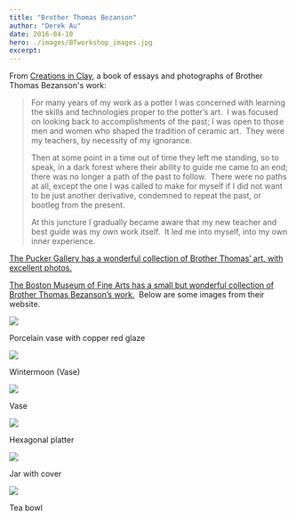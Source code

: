 ```yaml
---
title: "Brother Thomas Bezanson"
author: "Derek Au"
date: 2016-04-10
hero: ./images/BTworkshop_images.jpg
excerpt: 
---
```


From [Creations in Clay](https://books.google.com/books?id=z6OtEfQgGwUC), a book of essays and photographs of Brother Thomas Bezanson's work:

> For many years of my work as a potter I was concerned with learning the skills and technologies proper to the potter’s art.  I was focused on looking back to accomplishments of the past; I was open to those men and women who shaped the tradition of ceramic art.  They were my teachers, by necessity of my ignorance.
> 
> Then at some point in a time out of time they left me standing, so to speak, in a dark forest where their ability to guide me came to an end; there was no longer a path of the past to follow.  There were no paths at all, except the one I was called to make for myself if I did not want to be just another derivative, condemned to repeat the past, or bootleg from the present.
> 
> At this juncture I gradually became aware that my new teacher and best guide was my own work itself.  It led me into myself, into my own inner experience.

[The Pucker Gallery has a wonderful collection of Brother Thomas’ art, with excellent photos.](http://www.puckergallery.com/artists/brother%20thomas/brotherthomas_all.html)

[The Boston Museum of Fine Arts has a small but wonderful collection of Brother Thomas Bezanson’s work.](http://www.mfa.org/collections/search?f[0]=field_artists%253Afield_artist%3A4106)  Below are some images from their website.

![](./images/C36724CR-d1.jpg)

Porcelain vase with copper red glaze

![](./images/E9265CR-d1.jpg)

Wintermoon (Vase)

![](./images/E8640CR-d1.jpg)

Vase

![](./images/SC615.jpg)

Hexagonal platter

![](./images/E8641CR-d1.jpg)

Jar with cover

![](./images/CR9672-d1.jpg)

Tea bowl
